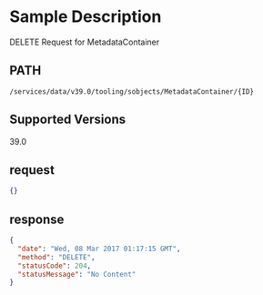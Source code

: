 # Sample Description
DELETE Request for MetadataContainer

## PATH
```
/services/data/v39.0/tooling/sobjects/MetadataContainer/{ID}
```
## Supported Versions
39.0

## request
 ```json
 {}

```

## response
```json
{
  "date": "Wed, 08 Mar 2017 01:17:15 GMT",
  "method": "DELETE",
  "statusCode": 204,
  "statusMessage": "No Content"
}
```
